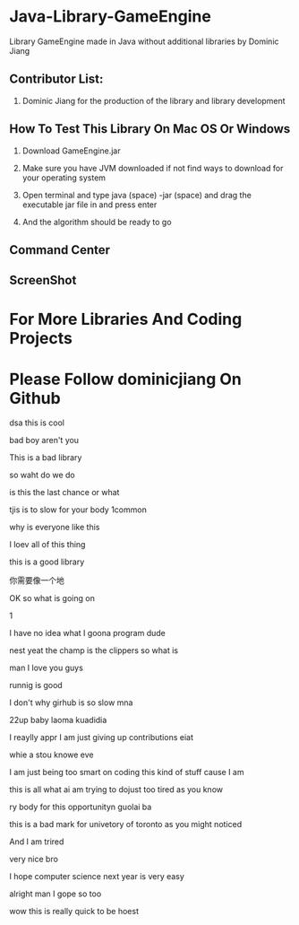 # Java-Library-GameEngine

Library GameEngine made in Java without additional libraries by Dominic Jiang

## Contributor List:

1. Dominic Jiang for the production of the library and library development

## How To Test This Library On Mac OS Or Windows

1. Download GameEngine.jar 

2. Make sure you have JVM downloaded if not find ways to download for your operating system

3. Open terminal and type java (space) -jar (space) and drag the executable jar file in and press enter 

4. And the algorithm should be ready to go

## Command Center

## ScreenShot

# For More Libraries And Coding Projects
# Please Follow dominicjiang On Github

dsa
this is cool

bad boy aren't you

This is a bad library

so waht do we do

is this the last chance or what


tjis is to slow
for your body
1common


why is everyone like this

I loev all of this thing

this is a good library

你需要像一个地

OK so what is going on

1

I have no idea what I goona program dude

nest yeat the champ is the clippers
so what is

man I love you guys

runnig is good 

I don't why girhub is so slow mna

22up baby
laoma kuadidia

I reaylly appr
I am just giving up contributions
eiat

whie a stou knowe eve

I am just being too smart on coding this kind of stuff
cause I am 

this is all what ai am trying to dojust too tired as you know

ry body for this opportunityn guolai ba


this is a bad mark for univetory of toronto as you might noticed

And I am trired


very nice bro

I hope computer science next year is very easy

alright man I gope so too

wow this is really quick to be hoest
